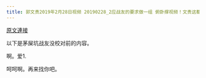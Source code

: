 ```yaml
---
title: 郭文贵2019年2月28日视频 20190228_2应战友的要求做一组 俯卧撑视频！文贵这都是硬撑着装出来的！ 如果大家觉得还行啊，择机再做三组给大家．再撑三下，把郭3秒变成郭三组！
---
```


[原文連接](https://gnews.org/ThreadView/53478638)

以下是茅屎坑战友没校对前的内容。

  啊。爱1.

  呵呵啊。再来找你吧。
